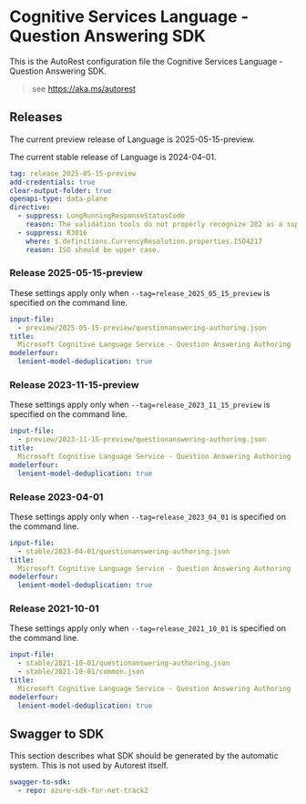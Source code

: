 # Cognitive Services Language - Question Answering SDK

This is the AutoRest configuration file the Cognitive Services Language - Question Answering SDK.

> see https://aka.ms/autorest

## Releases

The current preview release of Language is 2025-05-15-preview.

The current stable release of Language is 2024-04-01.

```yaml
tag: release_2025-05-15-preview
add-credentials: true
clear-output-folder: true
openapi-type: data-plane
directive:
  - suppress: LongRunningResponseStatusCode
    reason: The validation tools do not properly recognize 202 as a supported response code.
  - suppress: R3016
    where: $.definitions.CurrencyResolution.properties.ISO4217
    reason: ISO should be upper case.
```

### Release 2025-05-15-preview

These settings apply only when `--tag=release_2025_05_15_preview` is specified on the command line.

``` yaml $(tag) == 'release_2025-05-15-preview'
input-file:
  - preview/2025-05-15-preview/questionanswering-authoring.json
title:
  Microsoft Cognitive Language Service - Question Answering Authoring
modelerfour:
  lenient-model-deduplication: true
```

### Release 2023-11-15-preview

These settings apply only when `--tag=release_2023_11_15_preview` is specified on the command line.

``` yaml $(tag) == 'release_2023-11-15-preview'
input-file:
  - preview/2023-11-15-preview/questionanswering-authoring.json
title:
  Microsoft Cognitive Language Service - Question Answering Authoring
modelerfour:
  lenient-model-deduplication: true
```

### Release 2023-04-01

These settings apply only when `--tag=release_2023_04_01` is specified on the command line.

``` yaml $(tag) == 'release_2023_04_01'
input-file:
  - stable/2023-04-01/questionanswering-authoring.json
title:
  Microsoft Cognitive Language Service - Question Answering Authoring
modelerfour:
  lenient-model-deduplication: true

```

### Release 2021-10-01

These settings apply only when `--tag=release_2021_10_01` is specified on the command line.

``` yaml $(tag) == 'release_2021_10_01'
input-file:
  - stable/2021-10-01/questionanswering-authoring.json
  - stable/2021-10-01/common.json
title:
  Microsoft Cognitive Language Service - Question Answering Authoring
modelerfour:
  lenient-model-deduplication: true

```

## Swagger to SDK

This section describes what SDK should be generated by the automatic system.
This is not used by Autorest itself.

``` yaml $(swagger-to-sdk)
swagger-to-sdk:
  - repo: azure-sdk-for-net-track2
```
